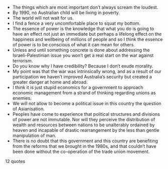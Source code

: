  - The things which are most important don’t always scream the loudest.
 - By 1990, no Australian child will be living in poverty.
 - The world will not wait for us.
 - I find a fence a very uncomfortable place to squat my bottom.
 - The essence of power is the knowledge that what you do is going to have an effect not just an immediate but perhaps a lifelong effect on the happiness and wellbeing of millions of people and so I think the essence of power is to be conscious of what it can mean for others.
 - Unless and until something concrete is done about addressing the Israeli-Palestinian issue you won’t get a real start on the war against terrorism.
 - Do you know why I have credibility? Because I don’t exude morality.
 - My point was that the war was intrinsically wrong, and as a result of our participation we haven’t improved Australia’s security but created a greater danger at home and abroad.
 - I think it is just stupid economics for a government to approach economic management from a strand of thinking regarding unions as enemies.
 - We will not allow to become a political issue in this country the question of Asianisation.
 - Peoples have come to experience that political structures and divisions of power are not immutable. Nor will they perceive the distribution of wealth and resources between nations to be unalterably ordained by heaven and incapable of drastic rearrangement by the less than gentle manipulation of man.
 - There is no doubt that this government and this country are benefiting from the reforms that we brought in the 1980s, and that couldn’t have been done without the co-operation of the trade union movement.

12 quotes